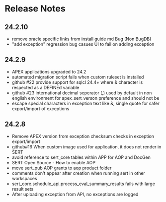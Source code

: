 # Release Notes
## 24.2.10

- remove oracle specific links from install guide md
Bug (Non BugDB)
- "add exception" regression bug casues UI to fail on adding exception

## 24.2.9

- APEX applications upgraded to 24.2
- automated migration script fails when custom ruleset is installed
- github #22 provide support for sqlcl 24.4+ where & character is respected as a DEFINEd variable
- github #23 international decimal seperator (,) used by default in non english environment for apex_sert_verson preference and should not be
- escape special characters in exception text like &, single quote for safer export/import of exceptions

## 24.2.8

- Remove APEX version from exception checksum checks in exception export/import
- github#16 When custom image used for application, it does not render in SERT
- avoid reference to sert_core tables within APP for AOP and DocGen
- SERT Open Source - How to enable AOP
- move sert_pub AOP grants to aop product folder
- comments don't appear after creation when running sert in other workspaces
- sert_core.schedule_api.process_eval_summary_results fails with large result sets
- After uploading exception from API, no exceptions are logged
